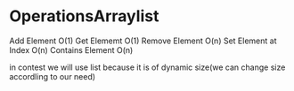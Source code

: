 # OperationsArraylist

Add Element O(1)
Get Elememt O(1)
Remove Element O(n)
Set Element at Index O(n)
Contains Element O(n)

in contest we will use list because it is of dynamic size(we can change size accordling to our need)

